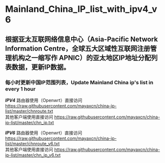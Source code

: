 # Mainland_China_IP_list_with_ipv4_v6

## 根据亚太互联网络信息中心（Asia-Pacific Network Information Centre，全球五大区域性互联网注册管理机构之一缩写作 APNIC）的亚太地区IP地址分配列表数据，更新IP数据。

### 每小时更新中国IP范围列表，Update Mainland China ip's list in every 1 hour

***************IPV4***************
路由器使用（Openwrt）直接访问 https://raw.githubusercontent.com/mayaxcn/china-ip-list/master/chnroute.txt <br>
其他客户端使用直接访问 https://raw.githubusercontent.com/mayaxcn/china-ip-list/master/chn_ip.txt

***************IPV6***************
路由器使用（Openwrt）直接访问 https://raw.githubusercontent.com/mayaxcn/china-ip-list/master/chnroute_v6.txt <br>
其他客户端使用直接访问 https://raw.githubusercontent.com/mayaxcn/china-ip-list/master/chn_ip_v6.txt

